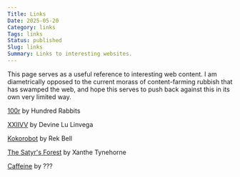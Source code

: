```yaml
---
Title: Links
Date: 2025-05-20
Category: links
Tags: links
Status: published
Slug: links
Summary: Links to interesting websites.
---
```


This page serves as a useful reference to interesting web content.  I am diametrically opposed to the current morass of content-farming rubbish that has swamped the web, and hope this serves to push back against this in its own very limited way.

[100r](https://100r.co) by Hundred Rabbits

[XXIIVV](https://xxiivv.com) by Devine Lu Linvega

[Kokorobot](https://kokorobot.ca/) by Rek Bell

[The Satyr's Forest](https://satyrs.eu/) by Xanthe Tynehorne

[Caffeine](https://caffeine.wiki/) by ???
